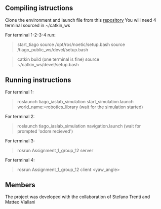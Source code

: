 
## Compiling istructions
Clone the environment and launch file from this [repository](https://github.com/PieroSimonet/tiago_iaslab_simulation.git)
You will need 4 terminal sourced in ~/catkin_ws

For terminal 1-2-3-4 run:

> start_tiago
> source /opt/ros/noetic/setup.bash 
> source /tiago_public_ws/devel/setup.bash

> catkin build  (one terminal is fine)
> source ~/catkin_ws/devel/setup.bash

## Running instructions

For terminal 1:
> roslaunch tiago_iaslab_simulation start_simulation.launch world_name:=robotics_library
(wait for the simulation started)

For terminal 2:
> roslaunch tiago_iaslab_simulation navigation.launch
(wait for prompted 'odom recieved')

For terminal 3:
> rosrun Assignment_1_group_12 server

For terminal 4:
> rosrun Assignment_1_group_12 client <x> <y> <yaw_angle>

## Members
The project was developed with the collaboration of Stefano Trenti and Matteo Viallani
